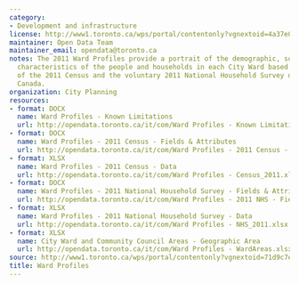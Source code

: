 ```yaml
---
category:
- Development and infrastructure
license: http://www1.toronto.ca/wps/portal/contentonly?vgnextoid=4a37e03bb8d1e310VgnVCM10000071d60f89RCRD
maintainer: Open Data Team
maintainer_email: opendata@toronto.ca
notes: The 2011 Ward Profiles provide a portrait of the demographic, social and economic
  characteristics of the people and households in each City Ward based on custom tabulations
  of the 2011 Census and the voluntary 2011 National Household Survey of Statistics
  Canada.
organization: City Planning
resources:
- format: DOCX
  name: Ward Profiles - Known Limitations
  url: http://opendata.toronto.ca/it/com/Ward Profiles - Known Limitations.docx
- format: DOCX
  name: Ward Profiles - 2011 Census - Fields & Attributes
  url: http://opendata.toronto.ca/it/com/Ward Profiles - 2011 Census - Fields.docx
- format: XLSX
  name: Ward Profiles - 2011 Census - Data
  url: http://opendata.toronto.ca/it/com/Ward Profiles - Census_2011.xlsx
- format: DOCX
  name: Ward Profiles - 2011 National Household Survey - Fields & Attributes
  url: http://opendata.toronto.ca/it/com/Ward Profiles - 2011 NHS - Fields.docx
- format: XLSX
  name: Ward Profiles - 2011 National Household Survey - Data
  url: http://opendata.toronto.ca/it/com/Ward Profiles - NHS_2011.xlsx
- format: XLSX
  name: City Ward and Community Council Areas - Geographic Area
  url: http://opendata.toronto.ca/it/com/Ward Profiles - WardAreas.xlsx
source: http://www1.toronto.ca/wps/portal/contentonly?vgnextoid=71d9c7e6e34b6410VgnVCM10000071d60f89RCRD&vgnextchannel=1a66e03bb8d1e310VgnVCM10000071d60f89RCRD
title: Ward Profiles
---
```

